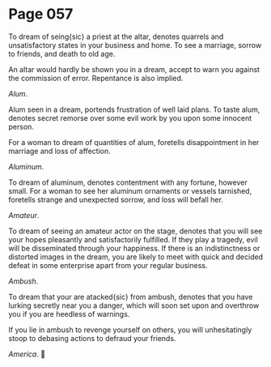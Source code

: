 # Page 057
To dream of seing{sic} a priest at the altar, denotes quarrels
and unsatisfactory states in your business and home.
To see a marriage, sorrow to friends, and death to old age.


An altar would hardly be shown you in a dream, accept to warn you
against the commission of error. Repentance is also implied.


_Alum_.


Alum seen in a dream, portends frustration of well laid plans.
To taste alum, denotes secret remorse over some evil work by you
upon some innocent person.


For a woman to dream of quantities of alum, foretells disappointment
in her marriage and loss of affection.


_Aluminum_.


To dream of aluminum, denotes contentment with any fortune, however small.
For a woman to see her aluminum ornaments or vessels tarnished,
foretells strange and unexpected sorrow, and loss will befall her.


_Amateur_.


To dream of seeing an amateur actor on the stage, denotes that you
will see your hopes pleasantly and satisfactorily fulfilled.
If they play a tragedy, evil will be disseminated through your happiness.
If there is an indistinctness or distorted images in the dream,
you are likely to meet with quick and decided defeat in some enterprise
apart from your regular business.


_Ambush_.


To dream that your are atacked{sic} from ambush, denotes that you
have lurking secretly near you a danger, which will soon set upon
and overthrow you if you are heedless of warnings.


If you lie in ambush to revenge yourself on others, you will unhesitatingly
stoop to debasing actions to defraud your friends.


_America_.
